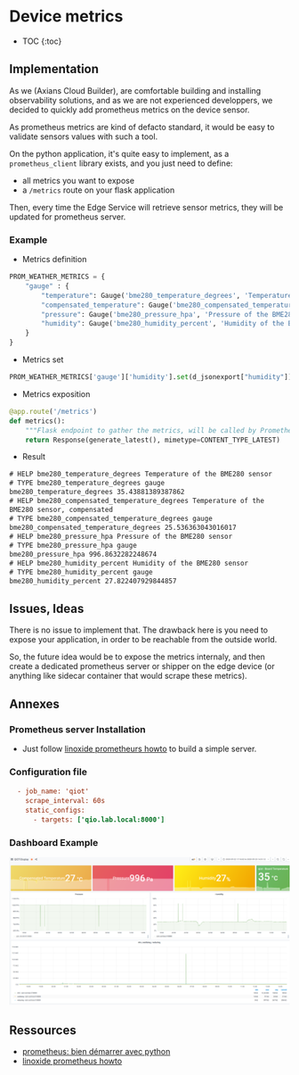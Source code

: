 # Device metrics

* TOC
{:toc}

## Implementation

As we (Axians Cloud Builder), are comfortable building and installing observability solutions, and as we are not experienced developpers, we decided to quickly add prometheus metrics on the device sensor.

As prometheus metrics are kind of defacto standard, it would be easy to validate sensors values with such a tool.

On the python application, it's quite easy to implement, as a `prometheus_client` library exists, and you just need to define:

* all metrics you want to expose
* a `/metrics` route on your flask application

Then, every time the Edge Service will retrieve sensor metrics, they will be updated for prometheus server.

### Example

* Metrics definition

```python
PROM_WEATHER_METRICS = {
    "gauge" : {
        "temperature": Gauge('bme280_temperature_degrees', 'Temperature of the BME280 sensor'),
        "compensated_temperature": Gauge('bme280_compensated_temperature_degrees', 'Temperature of the BME280 sensor, compensated'),
        "pressure": Gauge('bme280_pressure_hpa', 'Pressure of the BME280 sensor'),
        "humidity": Gauge('bme280_humidity_percent', 'Humidity of the BME280 sensor')
    }
}
```

* Metrics set

```python
PROM_WEATHER_METRICS['gauge']['humidity'].set(d_jsonexport["humidity"])
```

* Metrics exposition

```python
@app.route('/metrics')
def metrics():
    """Flask endpoint to gather the metrics, will be called by Prometheus."""
    return Response(generate_latest(), mimetype=CONTENT_TYPE_LATEST)

```

* Result

```shell
# HELP bme280_temperature_degrees Temperature of the BME280 sensor
# TYPE bme280_temperature_degrees gauge
bme280_temperature_degrees 35.43881389387862
# HELP bme280_compensated_temperature_degrees Temperature of the BME280 sensor, compensated
# TYPE bme280_compensated_temperature_degrees gauge
bme280_compensated_temperature_degrees 25.536363043016017
# HELP bme280_pressure_hpa Pressure of the BME280 sensor
# TYPE bme280_pressure_hpa gauge
bme280_pressure_hpa 996.8632282248674
# HELP bme280_humidity_percent Humidity of the BME280 sensor
# TYPE bme280_humidity_percent gauge
bme280_humidity_percent 27.822407929844857
```

## Issues, Ideas

There is no issue to implement that. The drawback here is you need to expose your application, in order to be reachable from the outside world.

So, the future idea would be to expose the metrics internaly, and then create a dedicated prometheus server or shipper on the edge device (or anything like sidecar container that would scrape these metrics).

## Annexes

### Prometheus server Installation

* Just follow [linoxide prometheurs howto](https://linoxide.com/linux-how-to/install-prometheus-ubuntu/) to build a simple server.

### Configuration file

```cfg
  - job_name: 'qiot'
    scrape_interval: 60s
    static_configs:
      - targets: ['qio.lab.local:8000']
```

### Dashboard Example

![Sensor Grafana](img/sensor-grafana.png)

## Ressources

* [prometheus: bien démarrer avec python](https://xincto.me/2018/05/prometheus-bien-demarrer-en-python.html)
* [linoxide prometheus howto](https://linoxide.com/linux-how-to/install-prometheus-ubuntu/)
